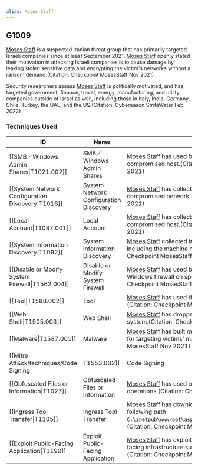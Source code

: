 ```yaml
---
alias: Moses Staff
---
```


## G1009

[Moses Staff](https://attack.mitre.org/groups/G1009) is a suspected Iranian threat group that has primarily targeted Israeli companies since at least September 2021. [Moses Staff](https://attack.mitre.org/groups/G1009) openly stated their motivation in attacking Israeli companies is to cause damage by leaking stolen sensitive data and encrypting the victim's networks without a ransom demand.(Citation: Checkpoint MosesStaff Nov 2021) 

Security researchers assess [Moses Staff](https://attack.mitre.org/groups/G1009) is politically motivated, and has targeted government, finance, travel, energy, manufacturing, and utility companies outside of Israel as well, including those in Italy, India, Germany, Chile, Turkey, the UAE, and the US.(Citation: Cybereason StrifeWater Feb 2022)


### Techniques Used

| ID | Name | Use |
| --- | --- | --- |
| [[SMB／Windows Admin Shares\|T1021.002]] | SMB／Windows Admin Shares | [Moses Staff](https://attack.mitre.org/groups/G1009) has used batch scripts that can enable SMB on a compromised host.(Citation: Checkpoint MosesStaff Nov 2021) |
| [[System Network Configuration Discovery\|T1016]] | System Network Configuration Discovery | [Moses Staff](https://attack.mitre.org/groups/G1009) has collected the domain name of a compromised network.(Citation: Checkpoint MosesStaff Nov 2021) |
| [[Local Account\|T1087.001]] | Local Account | [Moses Staff](https://attack.mitre.org/groups/G1009) has collected the administrator username from a compromised host.(Citation: Checkpoint MosesStaff Nov 2021) |
| [[System Information Discovery\|T1082]] | System Information Discovery | [Moses Staff](https://attack.mitre.org/groups/G1009) collected information about the infected host, including the machine names and OS architecture.(Citation: Checkpoint MosesStaff Nov 2021)<br /> |
| [[Disable or Modify System Firewall\|T1562.004]] | Disable or Modify System Firewall | [Moses Staff](https://attack.mitre.org/groups/G1009) has used batch scripts that can disable the Windows firewall on specific remote machines.(Citation: Checkpoint MosesStaff Nov 2021) |
| [[Tool\|T1588.002]] | Tool | [Moses Staff](https://attack.mitre.org/groups/G1009) has used the commercial tool DiskCryptor.(Citation: Checkpoint MosesStaff Nov 2021) |
| [[Web Shell\|T1505.003]] | Web Shell | [Moses Staff](https://attack.mitre.org/groups/G1009) has dropped a web shell onto a compromised system.(Citation: Checkpoint MosesStaff Nov 2021) |
| [[Malware\|T1587.001]] | Malware | [Moses Staff](https://attack.mitre.org/groups/G1009) has built malware, such as [DCSrv](https://attack.mitre.org/software/S1033) and [PyDCrypt](https://attack.mitre.org/software/S1032), for targeting victims' machines.(Citation: Checkpoint MosesStaff Nov 2021) |
| [[Mitre Att&ck/techniques/Code Signing|T1553.002]] | Code Signing | [Moses Staff](https://attack.mitre.org/groups/G1009) has used signed drivers from an open source tool called DiskCryptor to evade detection.(Citation: Checkpoint MosesStaff Nov 2021) |
| [[Obfuscated Files or Information\|T1027]] | Obfuscated Files or Information | [Moses Staff](https://attack.mitre.org/groups/G1009) has used obfuscated web shells in their operations.(Citation: Checkpoint MosesStaff Nov 2021) |
| [[Ingress Tool Transfer\|T1105]] | Ingress Tool Transfer | [Moses Staff](https://attack.mitre.org/groups/G1009) has downloaded and installed web shells to following path <code>C:\inetpub\wwwroot\aspnet_client\system_web\IISpool.aspx</code>.(Citation: Checkpoint MosesStaff Nov 2021) |
| [[Exploit Public-Facing Application\|T1190]] | Exploit Public-Facing Application | [Moses Staff](https://attack.mitre.org/groups/G1009) has exploited known vulnerabilities in public-facing infrastructure such as Microsoft Exchange Servers.(Citation: Checkpoint MosesStaff Nov 2021) |
